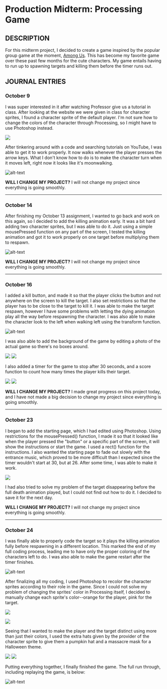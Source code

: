 # Production Midterm: Processing Game

## DESCRIPTION
For this midterm project, I decided to create a game inspired by the popular group game at the moment, [Among Us](http://www.innersloth.com/gameAmongUs.php). This has become my favorite game over these past few months for the cute characters. My game entails having to run up to spawning targets and killing them before the timer runs out.

## JOURNAL ENTRIES

### October 9
I was super interested in it after watching Professor give us a tutorial in class. After looking at the website we were given in class for character sprites, I found a character sprite of the default player. I'm not sure how to change the colors of the character through Processing, so I might have to use Photoshop instead.

![](images/charactersprite.png)

After tinkering around with a code and searching tutorials on YouTube, I was able to get it to work properly. It now walks whenever the player presses the arrow keys. What I don't know how to do is to make the character turn when it moves left, right now it looks like it's moonwalking.

![alt-text](images/walk.gif)

**WILL I CHANGE MY PROJECT?** I will not change my project since everything is going smoothly.

--------------------

### October 14
After finishing my October 13 assignment, I wanted to go back and work on this again, so I decided to add the killing animation early. It was a bit hard adding two character sprites, but I was able to do it. Just using a simple mousePressed function on any part of the screen, I tested the killing animation and got it to work properly on one target before multiplying them to respawn.

![alt-text](images/simplekill.gif)

**WILL I CHANGE MY PROJECT?** I will not change my project since everything is going smoothly.

--------------------

### October 16
I added a kill button, and made it so that the player clicks the button and not anywhere on the screen to kill the target. I also set restrictions so that the player has to be close to the target to kill it. I was able to make the target respawn, however I have some problems with letting the dying animation play all the way before respawning the character. I was also able to make the character look to the left when walking left using the transform function.

![alt-text](images/kill.gif)

I was also able to add the background of the game by editing a photo of the actual game so there's no boxes around. 

![](images/b.png)
![](images/bg.png)

I also added a timer for the game to stop after 30 seconds, and a score function to count how many times the player kills their target.

![](images/timer.png)
![](images/score.png)

**WILL I CHANGE MY PROJECT?** I made great progress on this project today, and I have not made a big decision to change my project since everything is going smoothly.

--------------------

### October 23
I began to add the starting page, which I had edited using Photoshop. Using restrictions for the mousePressed() function, I made it so that it looked like when the player pressed the "button" or a specific part of the screen, it will show the instructions or start the game. I used a rect() function for the instructions. I also wanted the starting page to fade out slowly with the entrance music, which proved to be more difficult than I expected since the timer wouldn't start at 30, but at 26. After some time, I was able to make it work.

![](images/startingpage.png)

I had also tried to solve my problem of the target disappearing before the full death animation played, but I could not find out how to do it. I decided to save it for the next day.

**WILL I CHANGE MY PROJECT?** I will not change my project since everything is going smoothly.

--------------------

### October 24
I was finally able to properly code the target so it plays the killing animation fully before respawning in a different location. This marked the end of my full coding process, leading me to have only the proper coloring of the characters left to do. I was also able to make the game restart after the timer finishes.

![alt-text](images/properkill.gif)

After finalizing all my coding, I used Photoshop to recolor the character sprites according to their role in the game. Since I could not solve my problem of changing the sprites' color in Processing itself, I decided to manually change each sprite's color--orange for the player, pink for the target.

![](images/orangesprite.png)

![](images/pinksprite.png)

Seeing that I wanted to make the player and the target distinct using more than just their colors, I used the extra hats given by the provider of the character sprite to give them a pumpkin hat and a massacre mask for a Halloween theme.

![](images/spooki.png)
![](images/target.png)

Putting everything together, I finally finished the game. The full run through, including replaying the game, is below:

![alt-text](images/fullrunthrough.gif)
